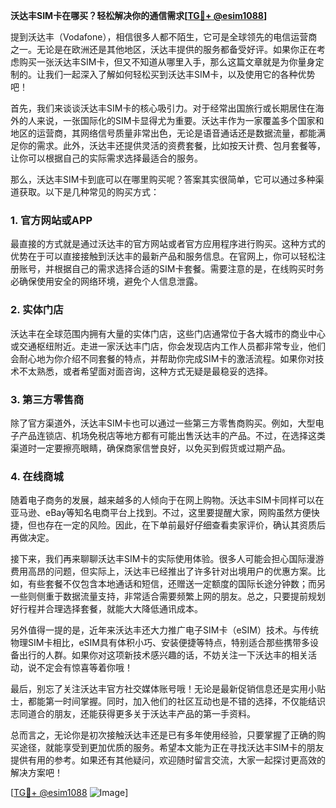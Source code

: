 **沃达丰SIM卡在哪买？轻松解决你的通信需求[[TG💪+ @esim1088](https://t.me/s/esim1088)]**

提到沃达丰（Vodafone），相信很多人都不陌生，它可是全球领先的电信运营商之一。无论是在欧洲还是其他地区，沃达丰提供的服务都备受好评。如果你正在考虑购买一张沃达丰SIM卡，但又不知道从哪里入手，那么这篇文章就是为你量身定制的。让我们一起深入了解如何轻松买到沃达丰SIM卡，以及使用它的各种优势吧！

首先，我们来谈谈沃达丰SIM卡的核心吸引力。对于经常出国旅行或长期居住在海外的人来说，一张国际化的SIM卡显得尤为重要。沃达丰作为一家覆盖多个国家和地区的运营商，其网络信号质量非常出色，无论是语音通话还是数据流量，都能满足你的需求。此外，沃达丰还提供灵活的资费套餐，比如按天计费、包月套餐等，让你可以根据自己的实际需求选择最适合的服务。

那么，沃达丰SIM卡到底可以在哪里购买呢？答案其实很简单，它可以通过多种渠道获取。以下是几种常见的购买方式：

### 1. 官方网站或APP

最直接的方式就是通过沃达丰的官方网站或者官方应用程序进行购买。这种方式的优势在于可以直接接触到沃达丰的最新产品和服务信息。在官网上，你可以轻松注册账号，并根据自己的需求选择合适的SIM卡套餐。需要注意的是，在线购买时务必确保使用安全的网络环境，避免个人信息泄露。

### 2. 实体门店

沃达丰在全球范围内拥有大量的实体门店，这些门店通常位于各大城市的商业中心或交通枢纽附近。走进一家沃达丰门店，你会发现店内工作人员都非常专业，他们会耐心地为你介绍不同套餐的特点，并帮助你完成SIM卡的激活流程。如果你对技术不太熟悉，或者希望面对面咨询，这种方式无疑是最稳妥的选择。

### 3. 第三方零售商

除了官方渠道外，沃达丰SIM卡也可以通过一些第三方零售商购买。例如，大型电子产品连锁店、机场免税店等地方都有可能出售沃达丰的产品。不过，在选择这类渠道时一定要擦亮眼睛，确保商家信誉良好，以免买到假货或过期产品。

### 4. 在线商城

随着电子商务的发展，越来越多的人倾向于在网上购物。沃达丰SIM卡同样可以在亚马逊、eBay等知名电商平台上找到。不过，这里要提醒大家，网购虽然方便快捷，但也存在一定的风险。因此，在下单前最好仔细查看卖家评价，确认其资质后再做决定。

接下来，我们再来聊聊沃达丰SIM卡的实际使用体验。很多人可能会担心国际漫游费用高昂的问题，但实际上，沃达丰已经推出了许多针对出境用户的优惠方案。比如，有些套餐不仅包含本地通话和短信，还赠送一定额度的国际长途分钟数；而另一些则侧重于数据流量支持，非常适合需要频繁上网的朋友。总之，只要提前规划好行程并合理选择套餐，就能大大降低通讯成本。

另外值得一提的是，近年来沃达丰还大力推广电子SIM卡（eSIM）技术。与传统物理SIM卡相比，eSIM具有体积小巧、安装便捷等特点，特别适合那些携带多设备出行的人群。如果你对这项新技术感兴趣的话，不妨关注一下沃达丰的相关活动，说不定会有惊喜等着你哦！

最后，别忘了关注沃达丰官方社交媒体账号哦！无论是最新促销信息还是实用小贴士，都能第一时间掌握。同时，加入他们的社区互动也是不错的选择，不仅能结识志同道合的朋友，还能获得更多关于沃达丰产品的第一手资料。

总而言之，无论你是初次接触沃达丰还是已有多年使用经验，只要掌握了正确的购买途径，就能享受到更加优质的服务。希望本文能为正在寻找沃达丰SIM卡的朋友提供有用的参考。如果还有其他疑问，欢迎随时留言交流，大家一起探讨更高效的解决方案吧！

[[TG💪+ @esim1088](https://t.me/s/esim1088) ![Image](https://i.postimg.cc/4NQfJmqS/Snipaste-2025-05-13-00-14-12.png)]